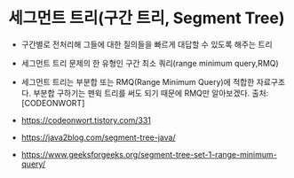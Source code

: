 
# 세그먼트 트리(구간 트리, Segment Tree)

- 구간별로 전처리해 그들에 대한 질의들을 빠르게 대답할 수 있도록 해주는 트리
- 세그먼트 트리 문제의 한 유형인 구간 최소 쿼리(range minimum query,RMQ)

- 세그먼트 트리는 부분합 또는 RMQ(Range Minimum Query)에 적합한 자료구조다. 부분합 구하기는 펜윅 트리를 써도 되기 때문에 RMQ만 알아보겠다.
출처:  [CODEONWORT]


- https://codeonwort.tistory.com/331
- https://java2blog.com/segment-tree-java/
- https://www.geeksforgeeks.org/segment-tree-set-1-range-minimum-query/
